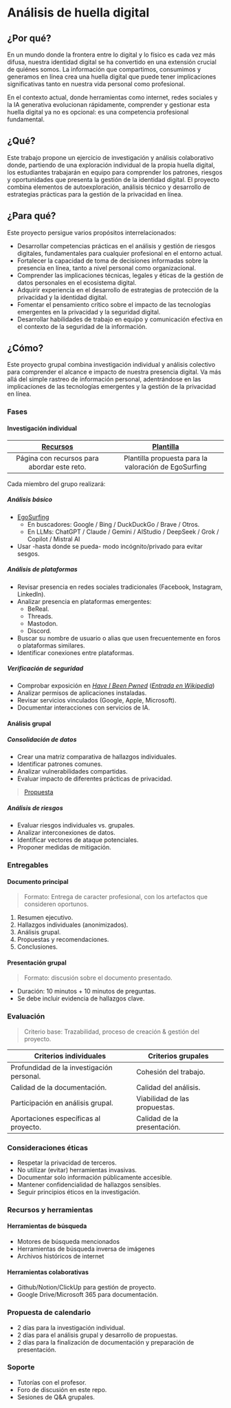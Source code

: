 # Análisis de huella digital

## ¿Por qué?

En un mundo donde la frontera entre lo digital y lo físico es cada vez más difusa, nuestra identidad digital se ha convertido en una extensión crucial de quiénes somos. La información que compartimos, consumimos y generamos en línea crea una huella digital que puede tener implicaciones significativas tanto en nuestra vida personal como profesional.

En el contexto actual, donde herramientas como internet, redes sociales y la IA generativa evolucionan rápidamente, comprender y gestionar esta huella digital ya no es opcional: es una competencia profesional fundamental.

## ¿Qué?

Este trabajo propone un ejercicio de investigación y análisis colaborativo donde, partiendo de una exploración individual de la propia huella digital, los estudiantes trabajarán en equipo para comprender los patrones, riesgos y oportunidades que presenta la gestión de la identidad digital. El proyecto combina elementos de autoexploración, análisis técnico y desarrollo de estrategias prácticas para la gestión de la privacidad en línea.

## ¿Para qué?

Este proyecto persigue varios propósitos interrelacionados:

- Desarrollar competencias prácticas en el análisis y gestión de riesgos digitales, fundamentales para cualquier profesional en el entorno actual.
- Fortalecer la capacidad de toma de decisiones informadas sobre la presencia en línea, tanto a nivel personal como organizacional.
- Comprender las implicaciones técnicas, legales y éticas de la gestión de datos personales en el ecosistema digital.
- Adquirir experiencia en el desarrollo de estrategias de protección de la privacidad y la identidad digital.
- Fomentar el pensamiento crítico sobre el impacto de las tecnologías emergentes en la privacidad y la seguridad digital.
- Desarrollar habilidades de trabajo en equipo y comunicación efectiva en el contexto de la seguridad de la información.

## ¿Cómo?

Este proyecto grupal combina investigación individual y análisis colectivo para comprender el alcance e impacto de nuestra presencia digital. Va más allá del simple rastreo de información personal, adentrándose en las implicaciones de las tecnologías emergentes y la gestión de la privacidad en línea.

### Fases

#### Investigación individual

<div align=center>

|[Recursos](01-huellaDigitalRecursos.md)|[Plantilla](01-huellaDigitalPlantilla.md)|
|:-:|:-:|
|Página con recursos para abordar este reto.|Plantilla propuesta para la valoración de EgoSurfing|

</div>

Cada miembro del grupo realizará:

##### Análisis básico

- [EgoSurfing](https://en.wikipedia.org/wiki/Egosurfing)
  - En buscadores: Google / Bing / DuckDuckGo / Brave / Otros.
  - En LLMs: ChatGPT / Claude / Gemini / AIStudio / DeepSeek / Grok / Copilot / Mistral AI
- Usar -hasta donde se pueda- modo incógnito/privado para evitar sesgos.

##### Análisis de plataformas

- Revisar presencia en redes sociales tradicionales (Facebook, Instagram, LinkedIn).
- Analizar presencia en plataformas emergentes:
  - BeReal.
  - Threads.
  - Mastodon.
  - Discord.
- Buscar su nombre de usuario o alias que usen frecuentemente en foros o plataformas similares.
- Identificar conexiones entre plataformas.

##### Verificación de seguridad

- Comprobar exposición en [*Have I Been Pwned*](https://haveibeenpwned.com/) (*[Entrada en Wikipedia](https://es.wikipedia.org/wiki/Have_I_Been_Pwned%3F)*)
- Analizar permisos de aplicaciones instaladas.
- Revisar servicios vinculados (Google, Apple, Microsoft).
- Documentar interacciones con servicios de IA.

#### Análisis grupal

##### Consolidación de datos

- Crear una matriz comparativa de hallazgos individuales.
- Identificar patrones comunes.
- Analizar vulnerabilidades compartidas.
- Evaluar impacto de diferentes prácticas de privacidad.

> [Propuesta](01-huellaDigitalMatriz.md)

##### Análisis de riesgos

- Evaluar riesgos individuales vs. grupales.
- Analizar interconexiones de datos.
- Identificar vectores de ataque potenciales.
- Proponer medidas de mitigación.

### Entregables

#### Documento principal

> Formato: Entrega de caracter profesional, con los artefactos que consideren oportunos.

1. Resumen ejecutivo.
1. Hallazgos individuales (anonimizados).
1. Análisis grupal.
1. Propuestas y recomendaciones.
1. Conclusiones.

#### Presentación grupal

> Formato: discusión sobre el documento presentado.

- Duración: 10 minutos + 10 minutos de preguntas.
- Se debe incluir evidencia de hallazgos clave.

### Evaluación

> Criterio base: Trazabilidad, proceso de creación & gestión del proyecto.

<div align=center>

|Criterios individuales|Criterios grupales|
|-|-|
|Profundidad de la investigación personal.|Cohesión del trabajo.|
|Calidad de la documentación.|Calidad del análisis.|
|Participación en análisis grupal.|Viabilidad de las propuestas.|
|Aportaciones específicas al proyecto.|Calidad de la presentación.|

</div>

### Consideraciones éticas

- Respetar la privacidad de terceros.
- No utilizar (evitar) herramientas invasivas.
- Documentar solo información públicamente accesible.
- Mantener confidencialidad de hallazgos sensibles.
- Seguir principios éticos en la investigación.

### Recursos y herramientas

#### Herramientas de búsqueda

- Motores de búsqueda mencionados
- Herramientas de búsqueda inversa de imágenes
- Archivos históricos de internet

#### Herramientas colaborativas

- Github/Notion/ClickUp para gestión de proyecto.
- Google Drive/Microsoft 365 para documentación.

### Propuesta de calendario

- 2 días para la investigación individual.
- 2 días para el análisis grupal y desarrollo de propuestas.
- 2 días para la finalización de documentación y preparación de presentación.

### Soporte

- Tutorías con el profesor.
- Foro de discusión en este repo.
- Sesiones de Q&A grupales.
